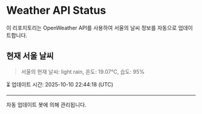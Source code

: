 
# Weather API Status

이 리포지토리는 OpenWeather API를 사용하여 서울의 날씨 정보를 자동으로 업데이트합니다.

## 현재 서울 날씨
> 서울의 현재 날씨: light rain, 온도: 19.07°C, 습도: 95%

⏳ 업데이트 시간: 2025-10-10 22:44:18 (UTC)

---
자동 업데이트 봇에 의해 관리됩니다.
